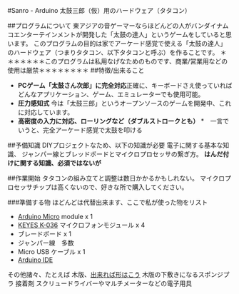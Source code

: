 #Sanro - Arduino
太鼓三郎（仮）用のハードウェア（タタコン）

##プログラムについて
東アジアの音ゲーマーならほどんどの人がバンダイナムコエンターテインメントが開発した「太鼓の達人」というゲームをしていると思います。
このプログラムの目的は家でアーケード感覚で使える「太鼓の達人」のハードウェア（つまりタタコン、以下タタコンと呼ぶ）を作ることです。
＊＊＊＊＊＊＊このプログラムは私用なげなためのものです、商業/営業用などの使用は厳禁＊＊＊＊＊＊＊＊
##特徴/出来ること
* **PCゲーム「太鼓さん次郎」に完全対応**正確に、キーボードさえ使っていればどんなアプリケーション、ゲーム、エミュレーターでも使用可能。
* **圧力感知式** 今は「太鼓三郎」というオープンソースのゲームを開発中、これに対応しています。
* **高密度の入力に対応、ローリングなど（ダブルストロークとも）**
*　一言でいうと、完全アーケード感覚で太鼓を叩ける

##予備知識
DIYプロジェクトなため、以下の知識が必要
電子に関する基本な知識、
ジャンパー線とブレッドボードとマイクロプロセッサの繋ぎ方。
**はんだ付けに関する知識、必須ではないが**

##作業開始
タタコンの組み立てと調整は数日かかるかもしれない。
マイクロプロセッサチップは高くないので、好きな所で購入してください。

###準備する物
ほどんどは代替出来ます、ここで私が使った物をリスト

* [Arduino Micro](http://i.imgur.com/lXqnpJ9.jpg) module x 1
* [KEYES K-036](http://i.imgur.com/gUWnUCc.png) マイクロフォンモジュール x 4
* ブレードボード x 1
* ジャンパー線　多数
* Micro USB ケーブル x 1
* [Arduino IDE](https://www.arduino.cc/en/Main/Software)

その他諸々、たとえば
木版、[出来れば形はこう](http://i.imgur.com/va20eVn.jpg)
木版の下敷きになるスポンジプラ
接着剤
スクリュードライバーやマルチメーターなどの電子用具







